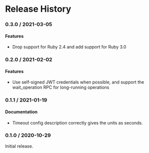 # Release History

### 0.3.0 / 2021-03-05

#### Features

* Drop support for Ruby 2.4 and add support for Ruby 3.0

### 0.2.0 / 2021-02-02

#### Features

* Use self-signed JWT credentials when possible, and support the wait_operation RPC for long-running operations

### 0.1.1 / 2021-01-19

#### Documentation

* Timeout config description correctly gives the units as seconds.

### 0.1.0 / 2020-10-29

Initial release.
